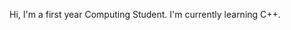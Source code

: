 Hi,
I'm a first year Computing Student.
I'm currently learning C++. 

<!---
RiannePoppema/RiannePoppema is a ✨ special ✨ repository because its `README.md` (this file) appears on your GitHub profile.
You can click the Preview link to take a look at your changes.
--->
